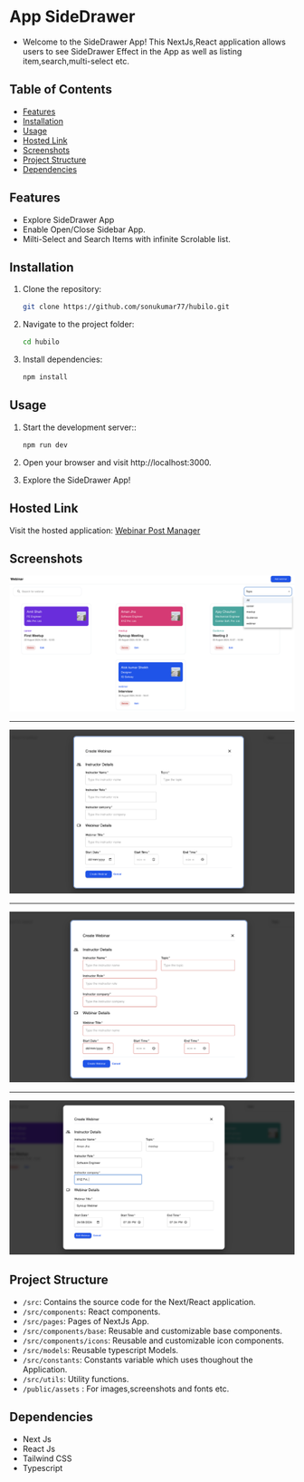 # App SideDrawer

- Welcome to the SideDrawer App! This NextJs,React application allows users to see SideDrawer Effect in the App as well as listing item,search,multi-select etc.

## Table of Contents

- [Features](#features)
- [Installation](#installation)
- [Usage](#usage)
- [Hosted Link](#hosted-link)
- [Screenshots](#screenshots)
- [Project Structure](#project-structure)
- [Dependencies](#dependencies)

## Features

- Explore SideDrawer App
- Enable Open/Close Sidebar App.
- Milti-Select and Search Items with infinite Scrolable list.

## Installation

1. Clone the repository:

   ```bash
   git clone https://github.com/sonukumar77/hubilo.git

   ```

2. Navigate to the project folder:

   ```bash
   cd hubilo

   ```

3. Install dependencies:

   ```bash
   npm install
   ```

## Usage

1. Start the development server::

   ```bash
   npm run dev

   ```

2. Open your browser and visit http://localhost:3000.

3. Explore the SideDrawer App!

## Hosted Link

Visit the hosted application: [Webinar Post Manager](https://webinar-post.vercel.app/)

## Screenshots

![image](https://github.com/sonukumar77/Webinar-Post/blob/main/src/assets/screenshots/list.png)

---

![image](https://github.com/sonukumar77/Webinar-Post/blob/main/src/assets/screenshots/create.png)

---

![image](https://github.com/sonukumar77/Webinar-Post/blob/main/src/assets/screenshots/error.png)

---

![image](https://github.com/sonukumar77/Webinar-Post/blob/main/src/assets/screenshots/edit.png)

## Project Structure

- `/src`: Contains the source code for the Next/React application.
- `/src/components`: React components.
- `/src/pages`: Pages of NextJs App.
- `/src/components/base`: Reusable and customizable base components.
- `/src/components/icons`: Reusable and customizable icon components.
- `/src/models`: Reusable typescript Models.
- `/src/constants`: Constants variable which uses thoughout the Application.
- `/src/utils`: Utility functions.
- `/public/assets` : For images,screenshots and fonts etc.

## Dependencies

- Next Js
- React Js
- Tailwind CSS
- Typescript
